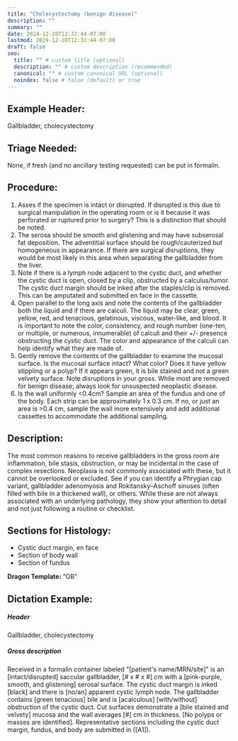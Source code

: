 ```yaml
---
title: "Cholecystectomy (benign disease)"
description: ""
summary: ""
date: 2024-12-28T12:32:44-07:00
lastmod: 2024-12-28T12:32:44-07:00
draft: false
seo:
  title: "" # custom title (optional)
  description: "" # custom description (recommended)
  canonical: "" # custom canonical URL (optional)
  noindex: false # false (default) or true
---
```

## Example Header:
Gallbladder, cholecystectomy

## Triage Needed:
None, if fresh (and no ancillary testing requested) can be put in formalin.

## Procedure: 
1. Asses if the specimen is intact or disrupted. If disrupted is this due to surgical manipulation in the operating room or is it because it was perforated or ruptured prior to surgery? This is a distinction that should be noted.
2. The serosa should be smooth and glistening and may have subserosal fat deposition. The adventitial surface should be rough/cauterized but homogeneous in appearance. If there are surgical disruptions, they would be most likely in this area when separating the gallbladder from the liver.
3. Note if there is a lymph node adjacent to the cystic duct, and whether the cystic duct is open, closed by a clip, obstructed by a calculus/tumor. The cystic duct margin should be inked after the staples/clip is removed. This can be amputated and submitted en face in the cassette.
4. Open parallel to the long axis and note the contents of the gallbladder both the liquid and if there are calculi. The liquid may be clear, green, yellow, red, and tenacious, gelatinous, viscous, water-like, and blood. It is important to note the color, consistency, and rough number (one-ten, or multiple, or numerous, innumerable) of calculi and their +/- presence obstructing the cystic duct. The color and appearance of the calculi can help identify what they are made of.
5. Gently remove the contents of the gallbladder to examine the mucosal surface. Is the mucosal surface intact? What color? Does it have yellow stippling or a polyp? If it appears green, it is bile stained and not a green velvety surface. Note disruptions in your gross. While most are removed for benign disease; always look for unsuspected neoplastic disease. 
6. Is the wall uniformly <0.4cm? Sample an area of the fundus and one of the body. Each strip can be approximately 1 x 0.3 cm.  If no, or just an area is >0.4 cm, sample the wall more extensively and add additional cassettes to accommodate the additional sampling. 

## Description:
The most common reasons to receive gallbladders in the gross room are inflammation, bile stasis, obstruction, or may be incidental in the case of complex resections. Neoplasia is not commonly associated with these, but it cannot be overlooked or excluded. See if you can identify a Phrygian cap variant, gallbladder adenomyosis and Rokitansky–Aschoff sinuses (often filled with bile in a thickened wall), or others. While these are not always associated with an underlying pathology, they show your attention to detail and not just following a routine or checklist. 

## Sections for Histology: 
- Cystic duct margin, en face
- Section of body wall
- Section of fundus

**Dragon Template:** “GB”

## Dictation Example: 
##### Header
Gallbladder, cholecystectomy

##### Gross description
Received in a formalin container labeled "[patient's name/MRN/site]" is an [intact/disrupted] saccular gallbladder, [# x # x #] cm with a [pink-purple, smooth, and glistening] serosal surface. The cystic duct margin is inked [black] and there is [no/an] apparent cystic lymph node. The gallbladder contains [green tenacious] bile and is [acalculous] [with/without] obstruction of the cystic duct.  Cut surfaces demonstrate a [bile stained and velvety] mucosa and the wall averages [#] cm in thickness.  [No polyps or masses are identified]. Representative sections including the cystic duct margin, fundus, and body are submitted in ([A1]).